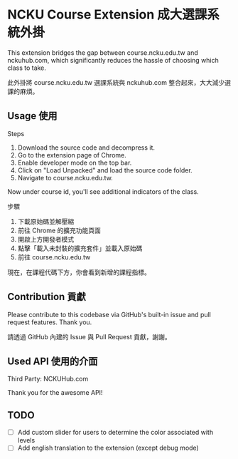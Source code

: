 # NCKU Course Extension 成大選課系統外掛

This extension bridges the gap between course.ncku.edu.tw and nckuhub.com,
which significantly reduces the hassle of choosing which class to take.

此外掛將 course.ncku.edu.tw 選課系統與 nckuhub.com 整合起來，大大減少選課的麻煩。

## Usage 使用

Steps

1. Download the source code and decompress it.
2. Go to the extension page of Chrome.
3. Enable developer mode on the top bar.
4. Click on "Load Unpacked" and load the source code folder.
5. Navigate to course.ncku.edu.tw.

Now under course id, you'll see additional indicators of the class.

步驟

1. 下載原始碼並解壓縮
2. 前往 Chrome 的擴充功能頁面
3. 開啟上方開發者模式
4. 點擊「載入未封裝的擴充套件」並載入原始碼
5. 前往 course.ncku.edu.tw

現在，在課程代碼下方，你會看到新增的課程指標。

## Contribution 貢獻

Please contribute to this codebase via GitHub's built-in issue and pull request features. Thank you.

請透過 GitHub 內建的 Issue 與 Pull Request 貢獻，謝謝。

## Used API 使用的介面

Third Party: NCKUHub.com

Thank you for the awesome API!

## TODO

- [ ] Add custom slider for users to determine the color associated with levels
- [ ] Add english translation to the extension (except debug mode)
